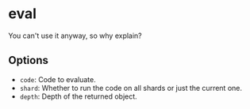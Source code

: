 # eval

You can't use it anyway, so why explain?

## Options

* `code`: Code to evaluate.
* `shard`: Whether to run the code on all shards or just the current one.
* `depth`: Depth of the returned object.
